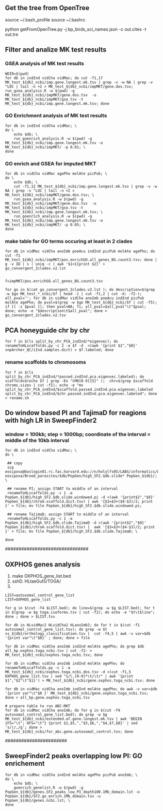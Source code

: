 
## Get the tree from OpenTree
source ~/.bash_profile
source ~/.bashrc

python getFromOpenTree.py -j bp_birds_sci_names.json -c out.cites -t out.tre



## Filter and analize MK test results


### GSEA analysis of MK test results
```
WDIR=$(pwd)
for db in indInd vidCha vidMac; do cut -f1,17 MK_test_${db}_ncbi/imp.gene.longest.mk.tsv | grep -v -w NA | grep -v ^LOC | tail -n +2 > MK_test_${db}_ncbi/impMKT/gene.dos.tsv; run_gsea_analysis.R -w $(pwd) -g  MK_test_${db}_ncbi/impMKT/gene.dos.tsv  -o MK_test_${db}_ncbi/impMKT/gse.tsv -t MK_test_${db}_ncbi/imp.gene.longest.mk.tsv; done
```

### GO Enrichment analysis of MK test results
```
for db in indInd vidCha vidMac; \
do \
	echo $db; \
	run_goenrich_analysis.R -w $(pwd) -g  MK_test_${db}_ncbi/imp.gene.longest.mk.tsv -o MK_test_${db}_ncbi/impMKT/ -p 0.01; \
done
```

### GO enrich and GSEA for imputed MKT
```
for db in vidCha vidMac agePho molAte picPub; \
do \
	echo $db; \
	cut -f1,12 MK_test_${db}_ncbi/imp.gene.longest.mk.tsv | grep -v -w NA | grep -v ^LOC | tail -n +2 > MK_test_${db}_ncbi/impMKT/gene.dos.tsv; \
	run_gsea_analysis.R -w $(pwd) -g  MK_test_${db}_ncbi/impMKT/gene.dos.tsv  -o MK_test_${db}_ncbi/impMKT/gse.tsv -t MK_test_${db}_ncbi/imp.gene.longest.mk.tsv; \
	run_goenrich_analysis.R -w $(pwd) -g  MK_test_${db}_ncbi/imp.gene.longest.mk.tsv -o MK_test_${db}_ncbi/impMKT/ -p 0.05; \
done
```


### make table for GO terms occuring at least in 2 clades
```
for db in vidMac vidCha anoImb poeAcu indInd picPub molAte agePho; do cut -f1 MK_test_${db}_ncbi/impMKT/pos.enrichGO.all_genes_BG.count3.tsv; done | g -v ID | s | uniq -c | awk '$1>1{print $2}' > go_convergent_2clades.v2.lst


f=impMKT/pos.enrichGO.all_genes_BG.count3.tsv

for go in $(cat go_convergent_2clades.v2.lst ); do description=$(grep -w $go MK_test_*_ncbi/$f | head -1 | cut -f1,2 | cut -d: -f2-); all_pval=''; for db in vidMac vidCha anoImb poeAcu indInd picPub molAte agePho; do pval=$(grep -w $go MK_test_${db}_ncbi/$f | cut -f5); if [[ -z $pval ]]; then pval=NA; fi; all_pval=$all_pval"\t"$pval; done; echo -e "$description\t$all_pval"; done > go_convergent_2clades.v2.tsv
```




## PCA honeyguide chr by chr
```
for f in $(ls split_by_chr_PCA_indInd/*eigenvec); do renameToHLscaffolds.py -c 2 -a $f -d  <(awk '{print $1","$0}' snpArcher_QC/iInd.samples.dict) > $f.labeled; done
```
### rename scaffolds to chromosoms
```
for f in $(ls split_by_chr_PCA_indInd/*passed.indInd.pca.eigenvec.labeled); do scaffold=$(echo $f | grep -Eo "CM0[0-9]{5}" );  chr=$(grep $scaffold chroms.sizes | cut -f1); echo -e "mv split_by_chr_PCA_indInd/$scaffold.passed.indInd.pca.eigenvec.labeled split_by_chr_PCA_indInd/$chr.passed.indInd.pca.eigenvec.labeled"; done > rename.sh
```




## Do window based PI and TajimaD for reagions with high LR in SweepFinder2

### window = 100kb; step = 1000bp; coordinate of the interval = middle of the 10kb interval
```
for db in indInd vidCha vidMac; \
do \

 ## copy
 scp eosipova@boslogin01.rc.fas.harvard.edu://n/holylfs05/LABS/informatics/Lab/project-eosipova/Brood_parasites/$db/PopGen/high_SF2.$db.slide* PopGen_${db}/; \
 
 ## rename PI; assign START to middle of an interval
 renameToHLscaffolds.py -c 1 -a PopGen_${db}/high_SF2.$db.slide.windowed.pi -d <(awk '{print$2","$0}' PopGen_${db}/chrom.scaffold.dict.tsv) | awk '{$3=$3+($4-$3)/2; print }' > file; mv file PopGen_${db}/high_SF2.$db.slide.windowed.pi;

 ## rename TajimaD; assign START to middle of an interval
 renameToHLscaffolds.py -c 1 -a PopGen_${db}/high_SF2.$db.slide.TajimaD -d <(awk '{print$2","$0}' PopGen_${db}/chrom.scaffold.dict.tsv) |  awk '{$3=$3+($4-$3)/2; print }' > file; mv file PopGen_${db}/high_SF2.$db.slide.TajimaD; \

done
```

###############################

## OXPHOS genes analysis ####

1) make OXPHOS_gene_list.bed
2) sshD. HLtaeGut5/TOGA/
3) 

```
LIST=autosomal_control_gene_list
LIST=OXPHOS_gene_list

for g in $(cut -f4 $LIST.bed); do line=$(grep -w $g $LIST.bed); for t in $(grep -w $g toga.isoforms.tsv | cut -f2); do echo -e "$t\t$line"; done ; done > $LIST.tsv

for db in HLvidMac2 HLvidCha2 HLanoImb2; do for t in $(cut -f1 autosomal_control_gene_list.tsv); do grep -w $t vs_${db}/orthology_classification.tsv |  cut -f4,5 | awk -v var=$db '{print var"\t"$0}' ; done; done > file

for db in vidMac vidCha anoImb indInd molAte agePho; do grep $db all_bp.oxphos.toga_ncbi.tsv | cut -f2- > MK_test_${db}_ncbi/oxphos.toga_ncbi.tsv; done

for db in vidMac vidCha anoImb indInd molAte agePho; do renameToHLscaffolds.py -c 1 -a MK_test_${db}_ncbi/oxphos.toga_ncbi.dos.tsv -d <(cut -f1,5 OXPHOS_gene_list.tsv | sed "s/\.[0-9]*\t/\t/" | awk '{print $1","$2"\t"$1}') > MK_test_${db}_ncbi/gene.oxphos.toga_ncbi.tsv; done

for db in vidMac vidCha anoImb indInd molAte agePho; do awk -v var=$db '{print var"\t"$0 }' MK_test_${db}_ncbi/gene.oxphos.toga_ncbi.tsv; done > all_bp.gene.oxphos.toga_ncbi.tsv

# prepare table to run ABC-MKT
for db in vidMac vidCha anoImb; do for g in $(cut -f4 autosomal_control_gene_list.bed); do grep -w $g MK_test_${db}_ncbi/extended.af.gene.longest.mk.tsv | awk 'BEGIN {FS="\t"; OFS="\t"} {print $1,$5,","$3,$6,","$4,$7,$8}' | sed 's/|/,/g'; done > MK_test_${db}_ncbi/for_abc.gene.autosomal_control.tsv; done
```



#######################

## SweepFinder2 peaks overlapping low PI: GO enrichement
```
for db in vidMac vidCha indInd molAte agePho picPub anoImb; \
do \
	echo $db; \
	goenrich_genelist.R -w $(pwd) -g PopGen_${db}/genes.SF2_peaks_low_PI_depth100.1Mb_domain.lst -o  PopGen_${db}/SF2.go_enrich.1Mb_domain.tsv -u PopGen_${db}/genes.ncbi.lst; \
done
```



